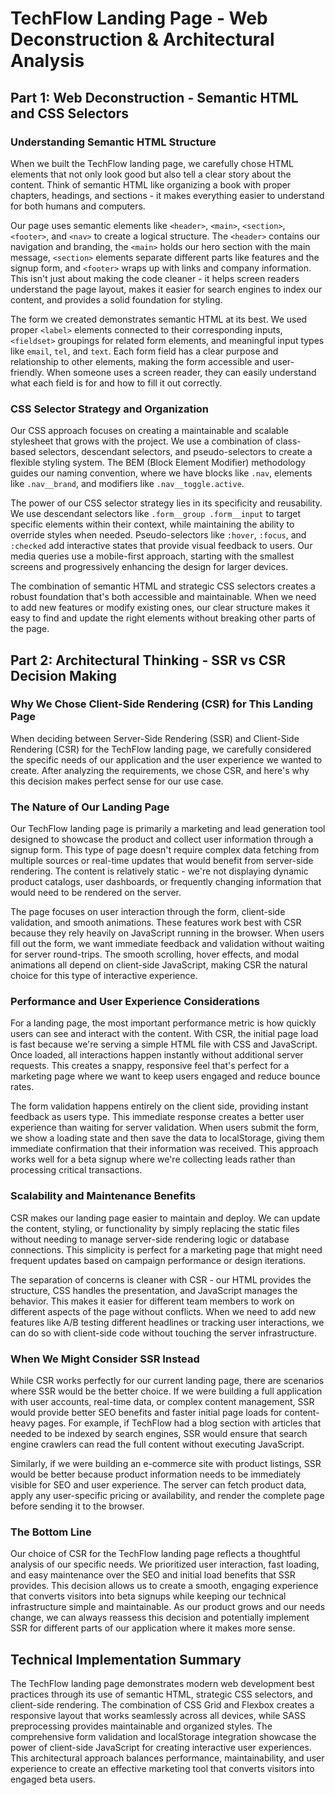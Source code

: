 # TechFlow Landing Page - Web Deconstruction & Architectural Analysis

## Part 1: Web Deconstruction - Semantic HTML and CSS Selectors

### Understanding Semantic HTML Structure

When we built the TechFlow landing page, we carefully chose HTML elements that not only look good but also tell a clear story about the content. Think of semantic HTML like organizing a book with proper chapters, headings, and sections - it makes everything easier to understand for both humans and computers.

Our page uses semantic elements like `<header>`, `<main>`, `<section>`, `<footer>`, and `<nav>` to create a logical structure. The `<header>` contains our navigation and branding, the `<main>` holds our hero section with the main message, `<section>` elements separate different parts like features and the signup form, and `<footer>` wraps up with links and company information. This isn't just about making the code cleaner - it helps screen readers understand the page layout, makes it easier for search engines to index our content, and provides a solid foundation for styling.

The form we created demonstrates semantic HTML at its best. We used proper `<label>` elements connected to their corresponding inputs, `<fieldset>` groupings for related form elements, and meaningful input types like `email`, `tel`, and `text`. Each form field has a clear purpose and relationship to other elements, making the form accessible and user-friendly. When someone uses a screen reader, they can easily understand what each field is for and how to fill it out correctly.

### CSS Selector Strategy and Organization

Our CSS approach focuses on creating a maintainable and scalable stylesheet that grows with the project. We use a combination of class-based selectors, descendant selectors, and pseudo-selectors to create a flexible styling system. The BEM (Block Element Modifier) methodology guides our naming convention, where we have blocks like `.nav`, elements like `.nav__brand`, and modifiers like `.nav__toggle.active`.

The power of our CSS selector strategy lies in its specificity and reusability. We use descendant selectors like `.form__group .form__input` to target specific elements within their context, while maintaining the ability to override styles when needed. Pseudo-selectors like `:hover`, `:focus`, and `:checked` add interactive states that provide visual feedback to users. Our media queries use a mobile-first approach, starting with the smallest screens and progressively enhancing the design for larger devices.

The combination of semantic HTML and strategic CSS selectors creates a robust foundation that's both accessible and maintainable. When we need to add new features or modify existing ones, our clear structure makes it easy to find and update the right elements without breaking other parts of the page.

## Part 2: Architectural Thinking - SSR vs CSR Decision Making

### Why We Chose Client-Side Rendering (CSR) for This Landing Page

When deciding between Server-Side Rendering (SSR) and Client-Side Rendering (CSR) for the TechFlow landing page, we carefully considered the specific needs of our application and the user experience we wanted to create. After analyzing the requirements, we chose CSR, and here's why this decision makes perfect sense for our use case.

### The Nature of Our Landing Page

Our TechFlow landing page is primarily a marketing and lead generation tool designed to showcase the product and collect user information through a signup form. This type of page doesn't require complex data fetching from multiple sources or real-time updates that would benefit from server-side rendering. The content is relatively static - we're not displaying dynamic product catalogs, user dashboards, or frequently changing information that would need to be rendered on the server.

The page focuses on user interaction through the form, client-side validation, and smooth animations. These features work best with CSR because they rely heavily on JavaScript running in the browser. When users fill out the form, we want immediate feedback and validation without waiting for server round-trips. The smooth scrolling, hover effects, and modal animations all depend on client-side JavaScript, making CSR the natural choice for this type of interactive experience.

### Performance and User Experience Considerations

For a landing page, the most important performance metric is how quickly users can see and interact with the content. With CSR, the initial page load is fast because we're serving a simple HTML file with CSS and JavaScript. Once loaded, all interactions happen instantly without additional server requests. This creates a snappy, responsive feel that's perfect for a marketing page where we want to keep users engaged and reduce bounce rates.

The form validation happens entirely on the client side, providing instant feedback as users type. This immediate response creates a better user experience than waiting for server validation. When users submit the form, we show a loading state and then save the data to localStorage, giving them immediate confirmation that their information was received. This approach works well for a beta signup where we're collecting leads rather than processing critical transactions.

### Scalability and Maintenance Benefits

CSR makes our landing page easier to maintain and deploy. We can update the content, styling, or functionality by simply replacing the static files without needing to manage server-side rendering logic or database connections. This simplicity is perfect for a marketing page that might need frequent updates based on campaign performance or design iterations.

The separation of concerns is cleaner with CSR - our HTML provides the structure, CSS handles the presentation, and JavaScript manages the behavior. This makes it easier for different team members to work on different aspects of the page without conflicts. When we need to add new features like A/B testing different headlines or tracking user interactions, we can do so with client-side code without touching the server infrastructure.

### When We Might Consider SSR Instead

While CSR works perfectly for our current landing page, there are scenarios where SSR would be the better choice. If we were building a full application with user accounts, real-time data, or complex content management, SSR would provide better SEO benefits and faster initial page loads for content-heavy pages. For example, if TechFlow had a blog section with articles that needed to be indexed by search engines, SSR would ensure that search engine crawlers can read the full content without executing JavaScript.

Similarly, if we were building an e-commerce site with product listings, SSR would be better because product information needs to be immediately visible for SEO and user experience. The server can fetch product data, apply any user-specific pricing or availability, and render the complete page before sending it to the browser.

### The Bottom Line

Our choice of CSR for the TechFlow landing page reflects a thoughtful analysis of our specific needs. We prioritized user interaction, fast loading, and easy maintenance over the SEO and initial load benefits that SSR provides. This decision allows us to create a smooth, engaging experience that converts visitors into beta signups while keeping our technical infrastructure simple and maintainable. As our product grows and our needs change, we can always reassess this decision and potentially implement SSR for different parts of our application where it makes more sense.

## Technical Implementation Summary

The TechFlow landing page demonstrates modern web development best practices through its use of semantic HTML, strategic CSS selectors, and client-side rendering. The combination of CSS Grid and Flexbox creates a responsive layout that works seamlessly across all devices, while SASS preprocessing provides maintainable and organized styles. The comprehensive form validation and localStorage integration showcase the power of client-side JavaScript for creating interactive user experiences. This architectural approach balances performance, maintainability, and user experience to create an effective marketing tool that converts visitors into engaged beta users.

